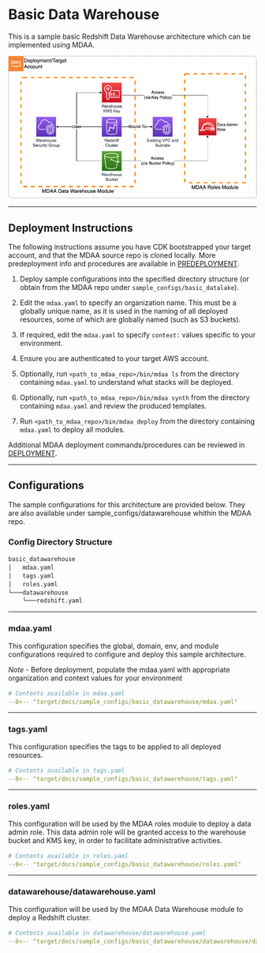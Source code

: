 # Basic Data Warehouse

This is a sample basic Redshift Data Warehouse architecture which can be implemented using MDAA.

![Datawarehouse](docs/datawarehouse.png)

***

## Deployment Instructions

The following instructions assume you have CDK bootstrapped your target account, and that the MDAA source repo is cloned locally.
More predeployment info and procedures are available in [PREDEPLOYMENT](../../PREDEPLOYMENT.md).

1. Deploy sample configurations into the specified directory structure (or obtain from the MDAA repo under `sample_configs/basic_datalake`).

2. Edit the `mdaa.yaml` to specify an organization name. This must be a globally unique name, as it is used in the naming of all deployed resources, some of which are globally named (such as S3 buckets).

3. If required, edit the `mdaa.yaml` to specify `context:` values specific to your environment.

4. Ensure you are authenticated to your target AWS account.

5. Optionally, run `<path_to_mdaa_repo>/bin/mdaa ls` from the directory containing `mdaa.yaml` to understand what stacks will be deployed.

6. Optionally, run `<path_to_mdaa_repo>/bin/mdaa synth` from the directory containing `mdaa.yaml` and review the produced templates.

7. Run `<path_to_mdaa_repo>/bin/mdaa deploy` from the directory containing `mdaa.yaml` to deploy all modules.

Additional MDAA deployment commands/procedures can be reviewed in [DEPLOYMENT](../../DEPLOYMENT.md).

***

## Configurations

The sample configurations for this architecture are provided below. They are also available under sample_configs/datawarehouse whithin the MDAA repo.

### Config Directory Structure

```bash
basic_datawarehouse
│   mdaa.yaml
│   tags.yaml
│   roles.yaml
└───datawarehouse
    └───redshift.yaml
```

***

### mdaa.yaml

This configuration specifies the global, domain, env, and module configurations required to configure and deploy this sample architecture.

*Note* - Before deployment, populate the mdaa.yaml with appropriate organization and context values for your environment

```yaml
# Contents available in mdaa.yaml
--8<-- "target/docs/sample_configs/basic_datawarehouse/mdaa.yaml"
```

***

### tags.yaml

This configuration specifies the tags to be applied to all deployed resources.

```yaml
# Contents available in tags.yaml
--8<-- "target/docs/sample_configs/basic_datawarehouse/tags.yaml"
```

***

### roles.yaml

This configuration will be used by the MDAA roles module to deploy a data admin role. This data admin role will be granted access to the warehouse bucket and KMS key, in order to
facilitate administrative activities.

```yaml
# Contents available in roles.yaml
--8<-- "target/docs/sample_configs/basic_datawarehouse/roles.yaml"
```

***

### datawarehouse/datawarehouse.yaml

This configuration will be used by the MDAA Data Warehouse module to deploy a Redshift cluster.

```yaml
# Contents available in datawarehouse/datawarehouse.yaml
--8<-- "target/docs/sample_configs/basic_datawarehouse/datawarehouse/datawarehouse.yaml"
```
